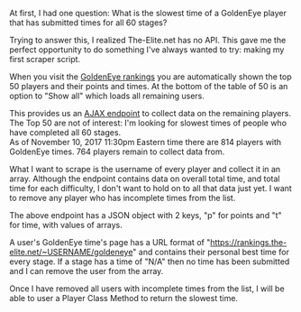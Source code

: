 At first, I had one question: What is the slowest time of a GoldenEye player that has submitted times for all 60 stages?

Trying to answer this, I realized The-Elite.net has no API. This gave me the perfect opportunity to do something I've always wanted to try: making my first scraper script.

When you visit the [GoldenEye rankings](https://rankings.the-elite.net/goldeneye) you are automatically shown the top 50 players and their points and times. At the bottom of the table of 50 is an option to "Show all" which loads all remaining users.

This provides us an [AJAX endpoint](https://rankings.the-elite.net/ajax/rankings/ge/post50/1510367957) to collect data on the remaining players. The Top 50 are not of interest: I'm looking for slowest times of people who have completed all 60 stages.  
As of November 10, 2017 11:30pm Eastern time there are 814 players with GoldenEye times. 764 players remain to collect data from.

What I want to scrape is the username of every player and collect it in an array. Although the endpoint contains data on overall total time, and total time for each difficulty, I don't want to hold on to all that data just yet. I want to remove any player who has incomplete times from the list.

The above endpoint has a JSON object with 2 keys, "p" for points and "t" for time, with values of arrays.

A user's GoldenEye time's page has a URL format of "https://rankings.the-elite.net/~USERNAME/goldeneye" and contains their personal best time for every stage. If a stage has a time of "N/A" then no time has been submitted and I can remove the user from the array.

Once I have removed all users with incomplete times from the list, I will be able to user a Player Class Method to return the slowest time.
